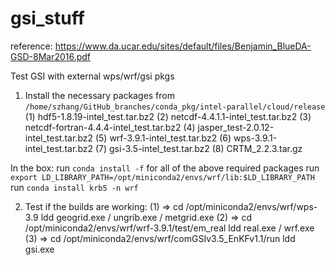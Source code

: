 # gsi_stuff
reference:
https://www.da.ucar.edu/sites/default/files/Benjamin_BlueDA-GSD-8Mar2016.pdf

Test GSI with external wps/wrf/gsi pkgs
1. Install the necessary packages from `/home/szhang/GitHub_branches/conda_pkg/intel-parallel/cloud/release` <br />
(1) hdf5-1.8.19-intel_test.tar.bz2
(2) netcdf-4.4.1.1-intel_test.tar.bz2
(3) netcdf-fortran-4.4.4-intel_test.tar.bz2
(4) jasper_test-2.0.12-intel_test.tar.bz2
(5) wrf-3.9.1-intel_test.tar.bz2
(6) wps-3.9.1-intel_test.tar.bz2
(7) gsi-3.5-intel_test.tar.bz2
(8) CRTM_2.2.3.tar.gz

In the box: run `conda install -f` for all of the above required packages
            run `export LD_LIBRARY_PATH=/opt/miniconda2/envs/wrf/lib:$LD_LIBRARY_PATH`
            run `conda install krb5 -n wrf`

2. Test if the builds are working:
(1) => cd /opt/miniconda2/envs/wrf/wps-3.9
    ldd geogrid.exe / ungrib.exe / metgrid.exe
(2) => cd /opt/miniconda2/envs/wrf/wrf-3.9.1/test/em_real
    ldd real.exe / wrf.exe
(3) => cd /opt/miniconda2/envs/wrf/comGSIv3.5_EnKFv1.1/run
    ldd gsi.exe






